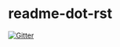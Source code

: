 # readme-dot-rst

[![Gitter](http://localhost:4000/Join%20Chat.svg)](http://localhost:5000/gittertestbot/readme-dot-rst?utm_source=badge&utm_medium=badge&utm_campaign=pr-badge&utm_content=badge)